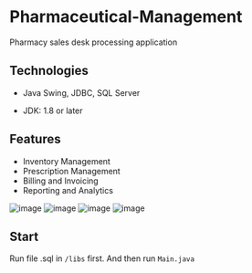 
#  Pharmaceutical-Management

Pharmacy sales desk processing application

## Technologies 

- Java Swing, JDBC, SQL Server

- JDK: 1.8 or later

## Features

- Inventory Management
- Prescription Management
- Billing and Invoicing
- Reporting and Analytics

![image](https://github.com/quangdatdev/Pharmaceutical-Management/assets/88234738/66ae8b70-5f4a-4e74-b56c-8011a967a82a)
![image](https://github.com/quangdatdev/Pharmaceutical-Management/assets/88234738/fb351d9a-e8c4-45e2-b15c-9714341e87b9)
![image](https://github.com/quangdatdev/Pharmaceutical-Management/assets/88234738/759bf91c-8516-4ca7-912f-8bfca1ea804b)
![image](https://github.com/quangdatdev/Pharmaceutical-Management/assets/88234738/541e5dfa-a032-4e62-9c49-d66b1d4909cc)


## Start

Run file .sql in `/libs` first. And then run `Main.java`
